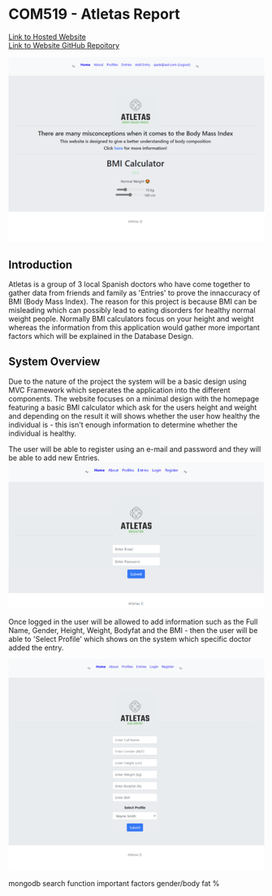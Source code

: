 # COM519 - Atletas Report
[Link to Hosted Website](https://frozen-dawn-51894.herokuapp.com/) <br>
[Link to Website GitHub Repoitory](https://github.com/KJafro/COM_519_Kurt) <br>

![Homepage](/public/images/index.PNG)

## Introduction
Atletas is a group of 3 local Spanish doctors who have come together to gather data from friends and family as 'Entries' to prove the innaccuracy of BMI (Body Mass Index). The reason for this project is because
BMI can be misleading which can possibly lead to eating disorders for healthy normal weight people. Normally BMI calculators focus on your height and weight whereas the information from this application would 
gather more important factors which will be explained in the Database Design. 

## System Overview
Due to the nature of the project the system will be a basic design using MVC Framework which seperates the application into the different components. The website focuses on a minimal design with the homepage featuring a basic BMI calculator which ask for the users height and weight and depending on the result it will shows whether the user how healthy the individual is - this isn't enough information to determine whether the individual is healthy. 

The user will be able to register using an e-mail and password and they will be able to add new Entries. 
![Register](/public/images/reg.PNG)

Once logged in the user will be allowed to
add information such as the Full Name, Gender, Height, Weight, Bodyfat and the BMI - then the user will be able to 'Select Profile' which shows on the system which specific doctor added the entry. 

![CreateEntry](/public/images/createentry.PNG)


mongodb search function
important factors gender/body fat %
